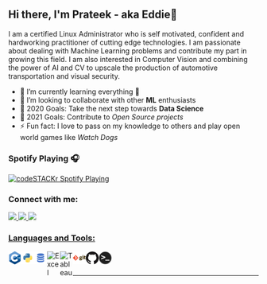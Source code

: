 ## Hi there, I'm Prateek - aka Eddie👋

I am a certified Linux Administrator who is self motivated, confident and hardworking practitioner of cutting edge technologies. I am passionate about dealing with Machine Learning problems and contribute my part in growing this field. I am also interested in Computer Vision and combining the power of AI and CV to upscale the production of automotive transportation and visual security.

- 🌱 I’m currently learning everything 🤣
- 👯 I’m looking to collaborate with other **ML** enthusiasts
- 🥅 2020 Goals: Take the next step towards **Data Science**
- 🥅 2021 Goals: Contribute to *Open Source projects*
- ⚡ Fun fact: I love to pass on my knowledge to others and play open world games like *Watch Dogs*

### Spotify Playing 🎧

[<img src="https://now-playing-codestackr.vercel.app/api/spotify-playing" alt="codeSTACKr Spotify Playing" width="350" />](https://open.spotify.com/user/swyqyimdc12jajde4vpwd2x1b)

### Connect with me:

<a href="https://twitter.com/Intangible_pg18"><img src="https://cdn.jsdelivr.net/npm/simple-icons@v3/icons/twitter.svg" width="22px"/>
<a href="https://www.linkedin.com/in/prateek-shukla-34267718b"><img src="https://cdn.jsdelivr.net/npm/simple-icons@v3/icons/linkedin.svg" width="22px"/>
<a href="https://www.instagram.com/hec_boy070/"><img src="https://cdn.jsdelivr.net/npm/simple-icons@v3/icons/instagram.svg" width="22px"/>
    
### Languages and Tools:

<img align="left" alt="C++" width="26px" src="https://raw.githubusercontent.com/github/explore/80688e429a7d4ef2fca1e82350fe8e3517d3494d/topics/cpp/cpp.png" />
<img align="left" alt="Python" width="26px" src="https://raw.githubusercontent.com/github/explore/80688e429a7d4ef2fca1e82350fe8e3517d3494d/topics/python/python.png" />
<img align="left" alt="T-SQL" width="26px" src="https://raw.githubusercontent.com/github/explore/80688e429a7d4ef2fca1e82350fe8e3517d3494d/topics/sql/sql.png" />
<img align="left" alt="Excel" width="26px" src="https://avatars2.githubusercontent.com/u/44556874?s=200&v=4" />
<img align="left" alt="Tableau" width="26px" src="https://avatars0.githubusercontent.com/u/828667?s=200&v=4" />
<img align="left" alt="Git" width="26px" src="https://raw.githubusercontent.com/github/explore/80688e429a7d4ef2fca1e82350fe8e3517d3494d/topics/git/git.png" />
<img align="left" alt="GitHub" width="26px" src="https://raw.githubusercontent.com/github/explore/78df643247d429f6cc873026c0622819ad797942/topics/github/github.png" />
<img align="left" alt="Terminal" width="26px" src="https://raw.githubusercontent.com/github/explore/80688e429a7d4ef2fca1e82350fe8e3517d3494d/topics/terminal/terminal.png" />
<br />
<br />

---
